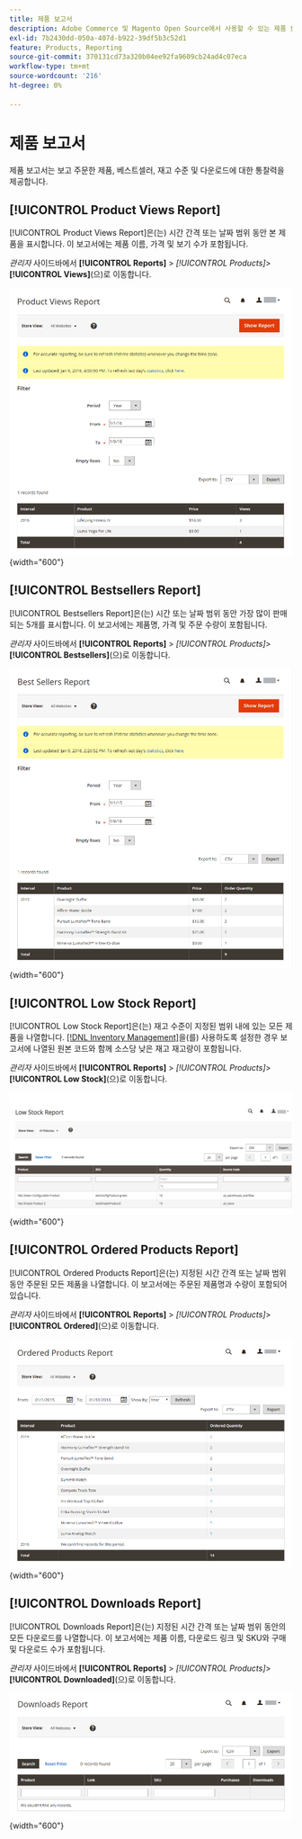 ```yaml
---
title: 제품 보고서
description: Adobe Commerce 및 Magento Open Source에서 사용할 수 있는 제품 보고서는 보고 주문한 제품, 베스트셀러, 재고 수준 및 다운로드에 대한 통찰력을 제공합니다.
exl-id: 7b2430dd-050a-407d-b922-39df5b3c52d1
feature: Products, Reporting
source-git-commit: 370131cd73a320b04ee92fa9609cb24ad4c07eca
workflow-type: tm+mt
source-wordcount: '216'
ht-degree: 0%

---
```


# 제품 보고서

제품 보고서는 보고 주문한 제품, 베스트셀러, 재고 수준 및 다운로드에 대한 통찰력을 제공합니다.

## [!UICONTROL Product Views Report]

[!UICONTROL Product Views Report]은(는) 시간 간격 또는 날짜 범위 동안 본 제품을 표시합니다. 이 보고서에는 제품 이름, 가격 및 보기 수가 포함됩니다.

_관리자_ 사이드바에서 **[!UICONTROL Reports]** > _[!UICONTROL Products]_>**[!UICONTROL Views]**(으)로 이동합니다.

![제품 보기 보고서](./assets/product-views.png){width="600"}

## [!UICONTROL Bestsellers Report]

[!UICONTROL Bestsellers Report]은(는) 시간 또는 날짜 범위 동안 가장 많이 판매되는 5개를 표시합니다. 이 보고서에는 제품명, 가격 및 주문 수량이 포함됩니다.

_관리자_ 사이드바에서 **[!UICONTROL Reports]** > _[!UICONTROL Products]_>**[!UICONTROL Bestsellers]**(으)로 이동합니다.

![베스트셀러 보고서](./assets/bestsellers.png){width="600"}

## [!UICONTROL Low Stock Report]

[!UICONTROL Low Stock Report]은(는) 재고 수준이 지정된 범위 내에 있는 모든 제품을 나열합니다. [[!DNL Inventory Management]](../inventory-management/introduction.md)을(를) 사용하도록 설정한 경우 보고서에 나열된 원본 코드와 함께 소스당 낮은 재고 재고량이 포함됩니다.

_관리자_ 사이드바에서 **[!UICONTROL Reports]** > _[!UICONTROL Products]_>**[!UICONTROL Low Stock]**(으)로 이동합니다.

![낮은 재고 보고서](./assets/low-stock.png){width="600"}

## [!UICONTROL Ordered Products Report]

[!UICONTROL Ordered Products Report]은(는) 지정된 시간 간격 또는 날짜 범위 동안 주문된 모든 제품을 나열합니다. 이 보고서에는 주문된 제품명과 수량이 포함되어 있습니다.

_관리자_ 사이드바에서 **[!UICONTROL Reports]** > _[!UICONTROL Products]_>**[!UICONTROL Ordered]**(으)로 이동합니다.

![주문 제품 보고서](./assets/products-ordered.png){width="600"}

## [!UICONTROL Downloads Report]

[!UICONTROL Downloads Report]은(는) 지정된 시간 간격 또는 날짜 범위 동안의 모든 다운로드를 나열합니다. 이 보고서에는 제품 이름, 다운로드 링크 및 SKU와 구매 및 다운로드 수가 포함됩니다.

_관리자_ 사이드바에서 **[!UICONTROL Reports]** > _[!UICONTROL Products]_>**[!UICONTROL Downloaded]**(으)로 이동합니다.

![보고서 다운로드](./assets/downloads.png){width="600"}
